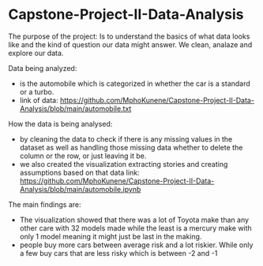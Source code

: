 # Capstone-Project-II-Data-Analysis

The purpose of the project:
Is to understand the basics of what data looks like and the kind of question our data might answer. We clean, analaze and explore our data.

Data being analyzed:
 - is the automobile which is categorized in whether the car is a standard or a turbo. 
 - link of data: https://github.com/MphoKunene/Capstone-Project-II-Data-Analysis/blob/main/automobile.txt

How the data is being analysed:
 - by cleaning the data to check if there is any missing values in the dataset as well as handling those missing data whether to delete the column or the row, or just leaving it be.
 - we also created the visualization extracting stories and creating assumptions based on that data
 link: https://github.com/MphoKunene/Capstone-Project-II-Data-Analysis/blob/main/automobile.ipynb

The main findings are:
  - The visualization showed that there was a lot of Toyota make than any other care with 32 models made while the least is a mercury make with only 1 model meaning it might just be last in the making.
  - people buy more cars between average risk and a lot riskier. While only a few buy cars that are less risky which is between -2 and -1
